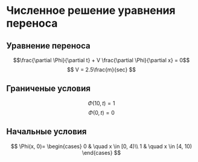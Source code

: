 # Численное решение уравнения переноса
## Уравнение переноса
  $$\frac{\partial \Phi}{\partial t} + V \frac{\partial \Phi}{\partial x} = 0$$
  $$ V = 2.5\frac{m}{sec} $$
## Граниченые условия
  $$\Phi(10, t) = 1$$
  $$\Phi(0, t) = 0$$
## Начальные условия
$$
\Phi(x, 0)=
\begin{cases}
0 & \quad x \in [0, 4)\\ 
1 & \quad x \in [4, 10)
\end{cases}
$$
